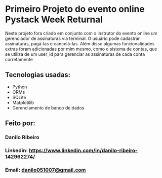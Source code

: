 # Primeiro Projeto do evento online Pystack Week Returnal
Neste projeto fora criado em conjunto com o instrutor do evento online um gerenciador de assinaturas via terminal. O usuário pode cadastrar assinaturas, pagá-las e cancelá-las. Além disso algumas funcionalidades extras foram adicionadas por mim mesmo, como o sistema de contas, que se utiliza de um user_id para gerenciar as assinaturas de cada conta corretamente

## Tecnologias usadas:
* Python
* ORMs
* SQLite
* Matplotilib
* Gerenciamento de banco de dados

## Feito por:
### Danilo Ribeiro 
### Linkedin: https://www.linkedin.com/in/danilo-ribeiro-142962274/
### Email: danilo051007@gmail.com
